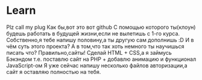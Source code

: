 # Learn
 Plz call my plug
Как бы,вот это вот github 
С помощью которого ты(клоун) будешь работать в будущей жизни,если не вылетишь с 1-го курса.
Собственно,я тебе напишу половину,а ты другую сам дополнишь :D
И в чём суть этого проекта?
А в том,что так хоть немного ты научишься писать что? 
Правильно,сайты!
Сделай HTML + CSS,а я займусь Бэкэндом т.е. поставлю сайт на PHP + добавлю анимацию и функционал JavaScript-ом
Я уже сейчас напишу несколько файлов авторизации,а сайт я оставляю полностью на тебя.